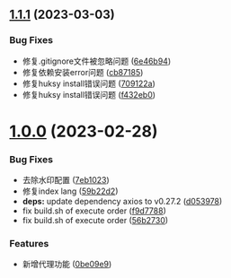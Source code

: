 ## [1.1.1](https://github.com/thomas-void0/cta-template-admin/compare/v1.0.0...v1.1.1) (2023-03-03)


### Bug Fixes

* 修复.gitignore文件被忽略问题 ([6e46b94](https://github.com/thomas-void0/cta-template-admin/commit/6e46b94645e6e8376c077e35aac55d3c1d436484))
* 修复依赖安装error问题 ([cb87185](https://github.com/thomas-void0/cta-template-admin/commit/cb87185b2fdd59cf485c5d36025653728973e45d))
* 修复huksy install错误问题 ([709122a](https://github.com/thomas-void0/cta-template-admin/commit/709122ae6e6bfeeed8b2b293749e50e0b670634a))
* 修复huksy install错误问题 ([f432eb0](https://github.com/thomas-void0/cta-template-admin/commit/f432eb0cd97c0bf1763adc4f5addfc6a10689c56))



# [1.0.0](https://github.com/thomas-void0/cta-template-admin/compare/0be09e919a4ce8fc9dc4b3b35b293b7304e54a0b...v1.0.0) (2023-02-28)


### Bug Fixes

* 去除水印配置 ([7eb1023](https://github.com/thomas-void0/cta-template-admin/commit/7eb1023cde7c5e544f34b21abdacbe122b3ba961))
* 修复index lang ([59b22d2](https://github.com/thomas-void0/cta-template-admin/commit/59b22d263fd45508fd6dfb9475a0b98ded7841ae))
* **deps:** update dependency axios to v0.27.2 ([d053978](https://github.com/thomas-void0/cta-template-admin/commit/d0539785e53fb42a5e65d9292672ee9c8fc08d42))
* fix build.sh of execute order ([f9d7788](https://github.com/thomas-void0/cta-template-admin/commit/f9d7788bd55be5c2727a1920d6923c3fdbfa5709))
* fix build.sh of execute order ([56b2730](https://github.com/thomas-void0/cta-template-admin/commit/56b2730001698917a7e49aeed9f5c54881e9b3fd))


### Features

* 新增代理功能 ([0be09e9](https://github.com/thomas-void0/cta-template-admin/commit/0be09e919a4ce8fc9dc4b3b35b293b7304e54a0b))



